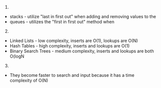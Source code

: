 1. 
* stacks - utilize "last in first out" when adding and removing values to the 
* queues - utilizes the "first in first out" method when 
2.  
*  Linked Lists  - low complexity, inserts are O(1), lookups are O(N)  
* Hash Tables - high complexity, inserts and lookups are O(1)  
* Binary Search Trees - medium complexity, inserts and lookups are both O(logN  
3.  
* They become faster to search and input because it has a time complexity of O(N)